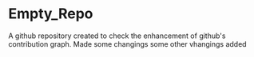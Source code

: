 # Empty_Repo
A github repository created to check the enhancement of github's contribution graph.
Made some changings
some other vhangings added
